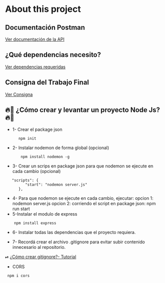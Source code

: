 # About this project

## Documentación Postman

[Ver documentación de la API](https://documenter.getpostman.com/view/13362314/UzBqnjhu)

## ¿Qué dependencias necesito?

[Ver dependencias requeridas](./dependencias)

## Consigna del Trabajo Final

[Ver Consigna](./dependencias)

## 🔥📲 ¿Cómo crear y levantar un proyecto Node Js? 🔥📲

- 1- Crear el package json

```
      npm init
```

- 2- Instalar nodemon de forma global (opcional)

```
       npm install nodemon -g
```

- 3- Crear un scrips en package json para que nodemon se ejecute en cada cambio (opcional)

```
   "scripts": {
         "start": "nodemon server.js"
      },
```

- 4- Para que nodemon se ejecute en cada cambio, ejecutar:
  opcion 1: nodemon server.js
  opcion 2: corriendo el script en package json: npm run start
- 5-Instalar el modulo de express

```
    npm install express
```

- 6- Instalar todas las dependencias que el proyecto requiera.

- 7- Recordá crear el archivo .gitignore para evitar subir contenido innecesario al repositorio.

⏯ [¿Cómo crear gitignore?- Tutorial](https://youtu.be/5tP1Ra73c38)

- CORS

```
 npm i cors
```
